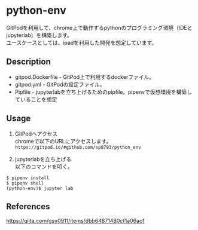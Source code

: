 python-env
====

GitPodを利用して、chrome上で動作するpythonのプログラミング環境（IDEとjupyterlab）を構築します。  
ユースケースとしては、ipadを利用した開発を想定しています。  

## Description
* gitpod.Dockerfile - GitPod上で利用するdockerファイル。  
* gitpod.yml - GitPodの設定ファイル。  
* Pipfile - jupyterlabを立ち上げるためのpipfile。pipenvで仮想環境を構築していることを想定  

## Usage
1. GitPodへアクセス  
chromeで以下のURLにアクセスします。  
`https://gitpod.io/#github.com/sp8783/python_env`

2. jupyterlabを立ち上げる  
以下のコマンドを叩く。  

```
$ pipenv install  
$ pipenv shell  
(python-env)$ jupyter lab
```

## References
https://qiita.com/gsy0911/items/dbb64871480cf1a06acf
